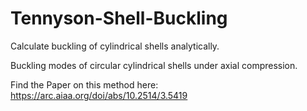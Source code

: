 # Tennyson-Shell-Buckling
Calculate buckling of cylindrical shells analytically.

Buckling modes of circular cylindrical shells under axial compression.

Find the Paper on this method here: https://arc.aiaa.org/doi/abs/10.2514/3.5419
